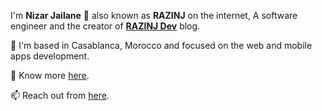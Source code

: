 I'm **Nizar Jailane** 👋 also known as **RAZINJ** on the internet, A software engineer and the creator of <a href="https://razinj.dev" target="_blank">**RAZINJ Dev**</a> blog.

🔭 I'm based in Casablanca, Morocco and focused on the web and mobile apps development.

🤔 Know more <a href="https://razinj.com" target="_blank">here</a>.

📫 Reach out from <a href="https://razinj.com/contact" target="_blank">here</a>.
